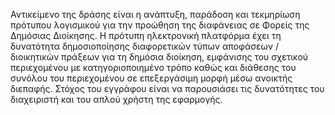 
Αντικείμενο της δράσης είναι η ανάπτυξη, παράδοση και τεκμηρίωση πρότυπου λογισμικού για την προώθηση της διαφάνειας σε Φορείς της Δημόσιας Διοίκησης.
 Η πρότυπη ηλεκτρονική πλατφόρμα έχει τη δυνατότητα δημοσιοποίησης διαφορετικών τύπων αποφάσεων / διοικητικών πράξεων για τη δημόσια διοίκηση, εμφάνισης του σχετικού περιεχομένου με κατηγοριοποιημένο τρόπο καθώς και διάθεσης του συνόλου του περιεχομένου σε επεξεργάσιμη μορφή μέσω ανοικτής διεπαφής.
Στόχος του εγγράφου είναι να παρουσιάσει τις δυνατότητες του διαχειριστή και του απλού χρήστη της εφαρμογής.
